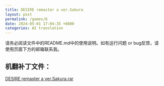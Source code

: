 ```yaml
---
title: DESIRE remaster a ver.Sakura
layout: post
permalink: /games/6
date: 2024-05-01 17:04:35 +0800
categories: AI translation
---
```



请务必阅读文件中的README.md中的使用说明。如有运行问题 or bug反馈，请使用页面下方的邮箱联系我。

## 机翻补丁文件：

[DESIRE remaster a ver.Sakura.rar](../resources/DESIRE%20remaster%20a%20ver.Sakura.rar)

 

